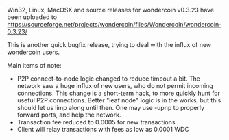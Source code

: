 Win32, Linux, MacOSX and source releases for wondercoin v0.3.23 have been uploaded to
https://sourceforge.net/projects/wondercoin/files/Wondercoin/wondercoin-0.3.23/

This is another quick bugfix release, trying to deal with the influx of new wondercoin users.

Main items of note:

* P2P connect-to-node logic changed to reduce timeout a bit.  The network saw a huge influx of new users, who do not permit incoming connections.  This change is a short-term hack, to more quickly hunt for useful P2P connections.  Better "leaf node" logic is in the works, but this should let us limp along until then.  One may use -upnp to properly forward ports, and help the network.
* Transaction fee reduced to 0.0005 for new transactions
* Client will relay transactions with fees as low as 0.0001 WDC
